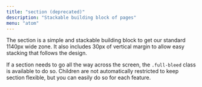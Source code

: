 ```yaml
---
title: "section (deprecated)"
description: "Stackable building block of pages"
menu: "atom"
---
```


The section is a simple and stackable building block to get our standard 1140px wide zone. It also includes 30px of vertical margin to allow easy stacking that follows the design.

If a section needs to go all the way across the screen, the `.full-bleed` class is available to do so. Children are not automatically restricted to keep section flexible, but you can easily do so for each feature.
